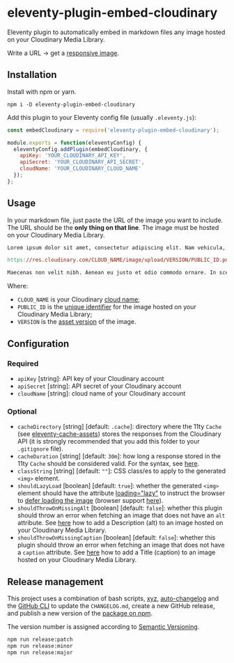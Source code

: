 # eleventy-plugin-embed-cloudinary

Eleventy plugin to automatically embed in markdown files any image hosted on your Cloudinary Media Library.

Write a URL → get a [responsive image](https://developer.mozilla.org/en-US/docs/Learn/HTML/Multimedia_and_embedding/Responsive_images).

## Installation

Install with npm or yarn.

```shell
npm i -D eleventy-plugin-embed-cloudinary
```

Add this plugin to your Eleventy config file (usually `.eleventy.js`):

```js
const embedCloudinary = require('eleventy-plugin-embed-cloudinary');

module.exports = function(eleventyConfig) {
  eleventyConfig.addPlugin(embedCloudinary, {
    apiKey: 'YOUR_CLOUDINARY_API_KEY',
    apiSecret: 'YOUR_CLOUDINARY_API_SECRET',
    cloudName: 'YOUR_CLOUDINARY_CLOUD_NAME'
  });
};
```

## Usage

In your markdown file, just paste the URL of the image you want to include. The URL should be the **only thing on that line**. The image must be hosted on your Cloudinary Media Library.

```mk
Lorem ipsum dolor sit amet, consectetur adipiscing elit. Nam vehicula, elit vel condimentum porta, purus.

https://res.cloudinary.com/CLOUD_NAME/image/upload/VERSION/PUBLIC_ID.png

Maecenas non velit nibh. Aenean eu justo et odio commodo ornare. In scelerisque sapien at.
```

Where:

- `CLOUD_NAME` is your Cloudinary [cloud name](https://cloudinary.com/documentation/how_to_integrate_cloudinary#create_and_tour_your_account);
- `PUBLIC_ID` is the [unique identifier](https://cloudinary.com/documentation/upload_images#public_id) for the image hosted on your Cloudinary Media Library;
- `VERSION` is the [asset version](https://cloudinary.com/documentation/upload_images#asset_versions) of the image.

## Configuration

### Required

- `apiKey` [string]: API key of your Cloudinary account
- `apiSecret` [string]: API secret of your Cloudinary account
- `cloudName` [string]: cloud name of your Cloudinary account

### Optional

- `cacheDirectory` [string] [default: `.cache`]: directory where the 11ty `Cache` (see [eleventy-cache-assets](https://github.com/11ty/eleventy-cache-assets)) stores the responses from the Cloudinary API (it is strongly recommended that you add this folder to your `.gitignore` file).
- `cacheDuration` [string] [default: `30m`]: how long a response stored in the 11ty `Cache` should be considered valid. For the syntax, see [here](https://www.11ty.dev/docs/plugins/cache/#change-the-cache-duration).
- `classString` [string] [default: `""`]: CSS class/es to apply to the generated `<img>` element.
- `shouldLazyLoad` [boolean] [default: `true`]: whether the generated `<img>` element should have the attribute [loading="lazy"](https://developer.mozilla.org/en-US/docs/Web/HTML/Element/img#attr-loading) to instruct the browser to [defer loading the image](https://web.dev/browser-level-image-lazy-loading/) (browser support [here](https://caniuse.com/loading-lazy-attr)).
- `shouldThrowOnMissingAlt` [boolean] [default: `false`]: whether this plugin should throw an error when fetching an image that does not have an `alt` attribute. See [here](https://support.cloudinary.com/hc/en-us/articles/202521142-Can-I-add-metadata-to-images-) how to add a Description (alt) to an image hosted on your Cloudinary Media Library.
- `shouldThrowOnMissingCaption` [boolean] [default: `false`]: whether this plugin should throw an error when fetching an image that does not have a `caption` attribute. See [here](https://support.cloudinary.com/hc/en-us/articles/202521142-Can-I-add-metadata-to-images-) how to add a Title (caption) to an image hosted on your Cloudinary Media Library.

## Release management

This project uses a combination of bash scripts, [xyz](https://github.com/davidchambers/xyz), [auto-changelog](https://github.com/cookpete/auto-changelog) and the [GitHub CLI](https://github.com/cli/cli) to update the `CHANGELOG.md`, create a new GitHub release, and publish a new version of the [package on npm](https://www.npmjs.com/package/eleventy-plugin-embed-cloudinary).

The version number is assigned according to [Semantic Versioning](http://semver.org/).

```sh
npm run release:patch
npm run release:minor
npm run release:major
```

